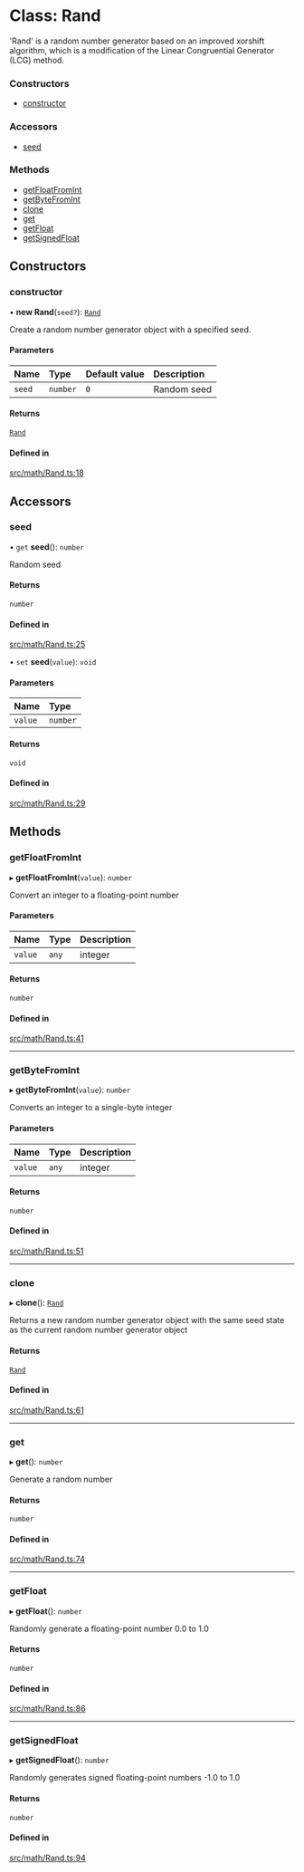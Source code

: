# Class: Rand

'Rand' is a random number generator based on an improved xorshift algorithm, 
which is a modification of the Linear Congruential Generator (LCG) method.

### Constructors

- [constructor](Rand.md#constructor)

### Accessors

- [seed](Rand.md#seed)

### Methods

- [getFloatFromInt](Rand.md#getfloatfromint)
- [getByteFromInt](Rand.md#getbytefromint)
- [clone](Rand.md#clone)
- [get](Rand.md#get)
- [getFloat](Rand.md#getfloat)
- [getSignedFloat](Rand.md#getsignedfloat)

## Constructors

### constructor

• **new Rand**(`seed?`): [`Rand`](Rand.md)

Create a random number generator object with a specified seed.

#### Parameters

| Name | Type | Default value | Description |
| :------ | :------ | :------ | :------ |
| `seed` | `number` | `0` | Random seed |

#### Returns

[`Rand`](Rand.md)

#### Defined in

[src/math/Rand.ts:18](https://github.com/Orillusion/orillusion/blob/main/src/math/Rand.ts#L18)

## Accessors

### seed

• `get` **seed**(): `number`

Random seed

#### Returns

`number`

#### Defined in

[src/math/Rand.ts:25](https://github.com/Orillusion/orillusion/blob/main/src/math/Rand.ts#L25)

• `set` **seed**(`value`): `void`

#### Parameters

| Name | Type |
| :------ | :------ |
| `value` | `number` |

#### Returns

`void`

#### Defined in

[src/math/Rand.ts:29](https://github.com/Orillusion/orillusion/blob/main/src/math/Rand.ts#L29)

## Methods

### getFloatFromInt

▸ **getFloatFromInt**(`value`): `number`

Convert an integer to a floating-point number

#### Parameters

| Name | Type | Description |
| :------ | :------ | :------ |
| `value` | `any` | integer |

#### Returns

`number`

#### Defined in

[src/math/Rand.ts:41](https://github.com/Orillusion/orillusion/blob/main/src/math/Rand.ts#L41)

___

### getByteFromInt

▸ **getByteFromInt**(`value`): `number`

Converts an integer to a single-byte integer

#### Parameters

| Name | Type | Description |
| :------ | :------ | :------ |
| `value` | `any` | integer |

#### Returns

`number`

#### Defined in

[src/math/Rand.ts:51](https://github.com/Orillusion/orillusion/blob/main/src/math/Rand.ts#L51)

___

### clone

▸ **clone**(): [`Rand`](Rand.md)

Returns a new random number generator object with the same seed state as 
the current random number generator object

#### Returns

[`Rand`](Rand.md)

#### Defined in

[src/math/Rand.ts:61](https://github.com/Orillusion/orillusion/blob/main/src/math/Rand.ts#L61)

___

### get

▸ **get**(): `number`

Generate a random number

#### Returns

`number`

#### Defined in

[src/math/Rand.ts:74](https://github.com/Orillusion/orillusion/blob/main/src/math/Rand.ts#L74)

___

### getFloat

▸ **getFloat**(): `number`

Randomly generate a floating-point number 0.0 to 1.0

#### Returns

`number`

#### Defined in

[src/math/Rand.ts:86](https://github.com/Orillusion/orillusion/blob/main/src/math/Rand.ts#L86)

___

### getSignedFloat

▸ **getSignedFloat**(): `number`

Randomly generates signed floating-point numbers -1.0 to 1.0

#### Returns

`number`

#### Defined in

[src/math/Rand.ts:94](https://github.com/Orillusion/orillusion/blob/main/src/math/Rand.ts#L94)
